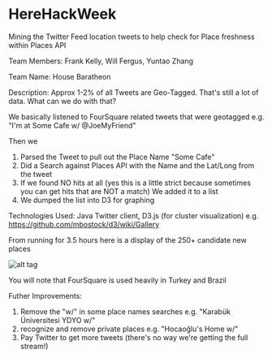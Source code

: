 HereHackWeek
============

Mining the Twitter Feed location tweets to help check for Place freshness within Places API

Team Members: Frank Kelly, Will Fergus, Yuntao Zhang

Team Name: House Baratheon

Description: Approx 1-2% of all Tweets are Geo-Tagged. That's still a lot of data. What can we do with that?

We basically listened to FourSquare related tweets that were geotagged e.g. "I'm at Some Cafe w/ @JoeMyFriend" 

Then we

1. Parsed the Tweet to pull out the Place Name "Some Cafe"
2. Did a Search against Places API with the Name and the Lat/Long from the tweet
3. If we found NO hits at all (yes this is a little strict because sometimes you can get hits that are NOT a match)
We added it to a list
4. We dumped the list into D3 for graphing

Technologies Used: Java Twitter client, D3.js (for cluster visualization) e.g. https://github.com/mbostock/d3/wiki/Gallery

From running for 3.5 hours here is a display of the 250+ candidate new places 

![alt tag](https://raw.github.com/kellyfj/HereHackWeek/master/demo/newplaces.png)

You will note that FourSquare is used heavily in Turkey and Brazil

Futher Improvements:
1) Remove the "w/" in some place names searches e.g. "Karabük Üniversitesi YDYO w/"
2) recognize and remove private places e.g. "Hocaoğlu's Home w/"
3) Pay Twitter to get more tweets (there's no way we're getting the full stream!)
